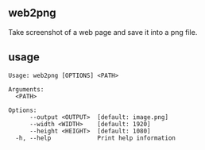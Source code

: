 ## web2png

Take screenshot of a web page and save it into a png file.

## usage

```
Usage: web2png [OPTIONS] <PATH>

Arguments:
  <PATH>

Options:
      --output <OUTPUT>  [default: image.png]
      --width <WIDTH>    [default: 1920]
      --height <HEIGHT>  [default: 1080]
  -h, --help             Print help information
```
